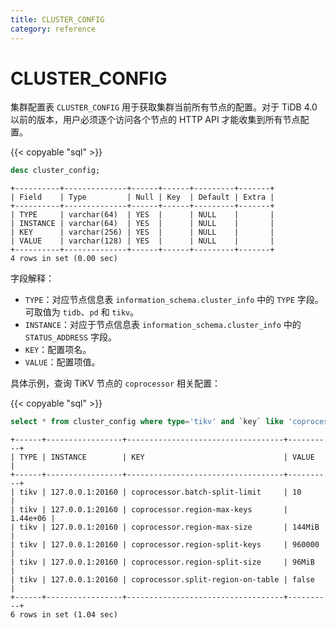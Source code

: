 ```yaml
---
title: CLUSTER_CONFIG
category: reference
---
```


# CLUSTER_CONFIG

集群配置表 `CLUSTER_CONFIG` 用于获取集群当前所有节点的配置。对于 TiDB 4.0 以前的版本，用户必须逐个访问各个节点的 HTTP API 才能收集到所有节点配置。

{{< copyable "sql" >}}

```sql
desc cluster_config;
```

```
+----------+--------------+------+------+---------+-------+
| Field    | Type         | Null | Key  | Default | Extra |
+----------+--------------+------+------+---------+-------+
| TYPE     | varchar(64)  | YES  |      | NULL    |       |
| INSTANCE | varchar(64)  | YES  |      | NULL    |       |
| KEY      | varchar(256) | YES  |      | NULL    |       |
| VALUE    | varchar(128) | YES  |      | NULL    |       |
+----------+--------------+------+------+---------+-------+
4 rows in set (0.00 sec)
```

字段解释：

* `TYPE`：对应节点信息表 `information_schema.cluster_info` 中的 `TYPE` 字段。可取值为 `tidb`、`pd` 和 `tikv`。
* `INSTANCE`：对应于节点信息表 `information_schema.cluster_info`  中的 `STATUS_ADDRESS` 字段。
* `KEY`：配置项名。
* `VALUE`：配置项值。

具体示例，查询 TiKV 节点的 `coprocessor` 相关配置：

{{< copyable "sql" >}}

```sql
select * from cluster_config where type='tikv' and `key` like 'coprocessor%';
```

```
+------+-----------------+-----------------------------------+----------+
| TYPE | INSTANCE        | KEY                               | VALUE    |
+------+-----------------+-----------------------------------+----------+
| tikv | 127.0.0.1:20160 | coprocessor.batch-split-limit     | 10       |
| tikv | 127.0.0.1:20160 | coprocessor.region-max-keys       | 1.44e+06 |
| tikv | 127.0.0.1:20160 | coprocessor.region-max-size       | 144MiB   |
| tikv | 127.0.0.1:20160 | coprocessor.region-split-keys     | 960000   |
| tikv | 127.0.0.1:20160 | coprocessor.region-split-size     | 96MiB    |
| tikv | 127.0.0.1:20160 | coprocessor.split-region-on-table | false    |
+------+-----------------+-----------------------------------+----------+
6 rows in set (1.04 sec)
```